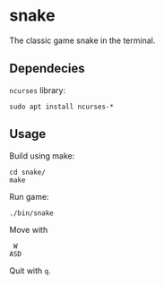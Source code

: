 # snake
The classic game snake in the terminal.

## Dependecies
`ncurses` library:
```
sudo apt install ncurses-*
```

## Usage
Build using make:
```
cd snake/
make
```

Run game:
```
./bin/snake
```

Move with
```
 W
ASD
```
Quit with `q`.

